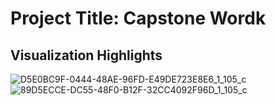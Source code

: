 # Project Title: Capstone Wordk



## Visualization Highlights
![D5E0BC9F-0444-48AE-96FD-E49DE723E8E6_1_105_c](https://github.com/user-attachments/assets/30f8f7d7-aecd-43d9-a620-ffe2f4f44af8)
![89D5ECCE-DC55-48F0-B12F-32CC4092F96D_1_105_c](https://github.com/user-attachments/assets/4cdf63c7-cf6b-46d3-9ffa-bd82726e0a44)


